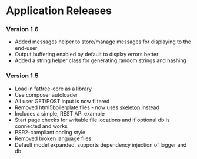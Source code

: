 # Application Releases #

### Version 1.6 ###

- Added messages helper to store/manage messages for displaying to the end-user
- Output buffering enabled by default to display errors better
- Added a string helper class for generating random strings and hashing

### Version 1.5 ###

- Load in fatfree-core as a library
- Use composer autoloader
- All user GET/POST input is now filtered
- Removed html5boilerplate files - now uses [skeleton](http://getskeleton.com) instead
- Includes a simple, REST API example
- Start page checks for writable file locations and if optional db is connected and works
- PSR2-compliant coding style
- Removed broken language files
- Default model expanded, supports dependency injection of logger and db
